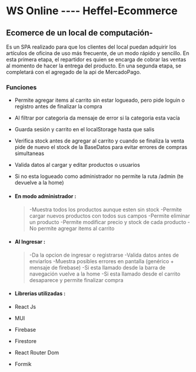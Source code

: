 # WS Online ---- Heffel-Ecommerce

## Ecomerce de un local de computación- 
Es un SPA realizado para que los clientes del local puedan adquirir los artículos de oficina de uso más frecuente, de un modo rápido y sencillo. En esta primera etapa, el repartidor es quien se encarga de cobrar las ventas al momento de hacer la entrega del producto. En una segunda etapa, se completará con el agregado de la api de MercadoPago. 


### Funciones
- Permite agregar items al carrito sin estar logueado, pero pide loguin o registro antes de finalizar la compra
- Al filtrar por categoria da mensaje de error si la categoria esta vacía
- Guarda sesión y carrito en el localStorage hasta que salis
- Verifica stock antes de agregar al carrito y cuando se finaliza la venta pide de nuevo el stock de la BaseDatos para evitar errores de compras simultaneas
- Valida datos al cargar y editar productos o usuarios
- Si no esta logueado como administrador no permite la ruta /admin (te devuelve a la home)

- #### En modo administrador : 
    > -Muestra todos los productos aunque esten sin stock 
    > -Permite cargar nuevos productos con todos sus campos
    > -Permite eliminar un producto
    > -Permite modificar precio y stock de cada producto 
    > -No permite agregar items al carrito


- #### Al Ingresar : 
    >   -Da la opcion de ingresar o registrarse
    >   -Valida datos antes de enviarlos
    >   -Muestra posibles errores en pantalla (genérico + mensaje de firebase)
    >   -Si esta llamado desde la barra de navegación vuelve a la home
    >   -Si esta llamado desde el carrito  desaparece y permite finalizar compra

- #### Librerias utilizadas : 
- React Js
- MUI
- Firebase
- Firestore
- React Router Dom
- Formik
 